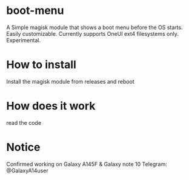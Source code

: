 # boot-menu
A Simple magisk module that shows a boot menu before the OS starts. Easily customizable. Currently supports OneUI ext4 filesystems only. Experimental.

# How to install
Install the magisk module from releases and reboot

# How does it work
read the code

# Notice
Confirmed working on Galaxy A145F & Galaxy note 10
Telegram: @GalaxyA14user
